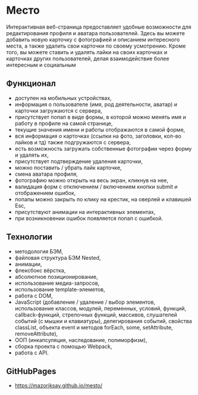 # Место

Интерактивная веб-страница предоставляет удобные возможности для редактирования профиля и аватара пользователей. Здесь вы можете добавить новую карточку с фотографией и описанием интересного места, а также удалить свои карточки по своему усмотрению. Кроме того, вы можете ставить и удалять лайки на своих карточках и карточках других пользователей, делая взаимодействие более интересным и социальным

## Функционал

- доступен на мобильных устройствах,
- информация о пользователе (имя, род деятельности, аватар) и карточки загружаются с сервера,
- присутствует попап в виде формы, в которой можно менять имя и работу в профиле на самой странице,
- текущие значения имени и работы отображаются в самой форме,
- вся информация о карточках (ссылки на фото, заголовки, кол-во лайков и тд) также подгружаются с сервера,
- есть возможность загружать собственные фотографии через форму и удалять их,
- присутствует подтверждение удаления карточки,
- можно поставить / убрать лайк карточке,
- смена аватара профиля,
- фотографию можно открыть на весь экран, кликнув на нее,
- валидация форм с отключением / включением кнопки submit и отображением ошибок,
- попапы можно закрыть по клику на крестик, на оверлей и клавишей Esc,
- присутствуют анимации на интерактивных элементах,
- при возникновении ошибок появляется попап с ошибкой.

## Технологии
- методология БЭМ,
- файловая структура БЭМ Nested,
- анимации,
- флексбокс вёрстка,
- абсолютное позиционирование,
- использование медиа-запросов,
- использование template-элеметов,
- работа с DOM,
- JavaScript (добавление / удаление / выбор элементов, использование классов, модулей, переменных, условий, функций, callback-функций, стрелочных функций, массивов, слушателей событий (c мышки и клавиатуры), делегирования событий, свойства classList, объекта event и методов forEach, some, setAttribute, removeAttribute),
- ООП (инкапсуляция, наследование, полиморфизм),
- сборка проекта с помощью Webpack,
- работа с API.

## GitHubPages
- https://mazoriksay.github.io/mesto/
